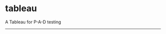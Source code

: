 tableau
=======

A Tableau for P-A-D testing
 
 
 
----------------------------------------------------------------------------------------------------------------------------------------------
